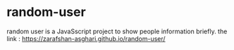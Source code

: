 # random-user
random user is a JavaSscript project to show people information briefly.
the link : https://zarafshan-asghari.github.io/random-user/
